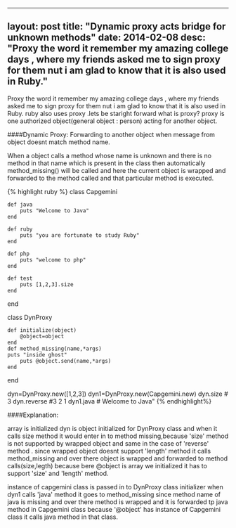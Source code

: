 
---
layout: post
title:  "Dynamic proxy acts bridge for unknown methods"
date:   2014-02-08
desc: "Proxy the word it remember my amazing college days , where my friends asked me to sign proxy for them nut i am glad to know that it is also used in Ruby."
---
Proxy the word it remember my amazing college days , where my friends asked me to sign proxy for them nut i am glad to know that it is also used in Ruby.
ruby also uses proxy .lets be staright forward what is proxy? proxy is one authorized object(general object : person) acting for another object.

####Dynamic Proxy:
Forwarding to another object when message from object doesnt match method name.

When a object calls a method whose name is unknown and there is no method in that name which is present in the class then automatically method_missing() will be called and here the current object is wrapped and forwarded to the method called and that particular method is executed.
 
{% highlight ruby %}
class Capgemini

	def java
		puts "Welcome to Java"
	end

	def ruby
		puts "you are fortunate to study Ruby"
	end

	def php
		puts "welcome to php"
	end

	def test
		puts [1,2,3].size
	end
end


class DynProxy 

	def initialize(object)
		@object=object
	end
	def method_missing(name,*args)
	puts "inside ghost"
		puts @object.send(name,*args)
	end

end

dyn=DynProxy.new([1,2,3])
dyn1=DynProxy.new(Capgemini.new)
dyn.size # 3
dyn.reverse #3 2 1
dyn1.java # Welcome to Java"
{% endhighlight%}

####Explanation:

array is initialized
dyn is object initialized for DynProxy class and when it calls size method it would enter in to method missing,because 'size' method is not 
supported by wrapped object and same in the case of 'reverse' method . since wrapped object doesnt support 'length' method it calls method_missing and over
there object is wrapped and forwarded to method calls(size,legth) because bere @object is array we initialized it has to support 'size' and 'length' method.

instance of capgemini class is passed in to DynProxy class initializer 
when dyn1 calls 'java' method it goes to method_missing since method name of java is missing and over there method is wrapped and 
it is forwarded tp java method in Capgemini class because '@object' has instance of Capgemini class it calls java method in that class.